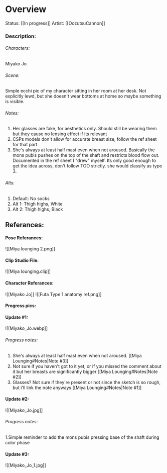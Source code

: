 
# Overview
Status: [[In progress]]
Artist: [[OozutsuCannon]]
### Description:
###### Characters:
Miyako Jo
###### Scene:
Simple ecchi pic of my character sitting in her room at her desk. Not explicitly lewd, but she doesn't wear bottoms at home so maybe something is visible.
###### Notes:
1. Her glasses are fake, for aesthetics only. Should still be wearing them but they cause no lensing effect if its relevant
2.  CSPs models don't allow for accurate breast size, follow the ref sheet for that part
3. She's always at least half mast even when not aroused. Basically the mons pubis pushes on the top of the shaft and restricts blood flow out. Documented in the ref sheet I "drew" myself. Its only good enough to get the idea across, don't follow TOO strictly. she would classify as type 3.

###### Alts:
1. Default: No socks
2. Alt 1: Thigh highs, White
3. Alt 2: Thigh highs, Black
## Referances:
#### Pose Referances:
![[Miya lounging 2.png]]
#### Clip Studio File:
![[Miya lounging.clip]]
#### Character Referances:
![[Miyako Jo]]
![[Futa Type 1 anatomy ref.png]]

#### Progress pics:
#### Update #1:
![[Miyako_Jo.webp]]
###### Progress notes:
 1. She's always at least half mast even when not aroused. [[Miya Lounging#Notes|Note #3]]
 2. Not sure if you haven't got to it yet, or if you missed the comment about it but her breasts are significantly bigger [[Miya Lounging#Notes|Note #2]]
 3. Glasses? Not sure if they're present or not since the sketch is so rough, but i'll link the note anyways [[Miya Lounging#Notes|Note #1]]
#### Update #2:
![[Miyako_Jo.jpg]]
###### Progress notes:
 1.Simple reminder to add the mons pubis pressing base of the shaft during color phase
#### Update #3:
![[Miyako_Jo_1.jpg]]